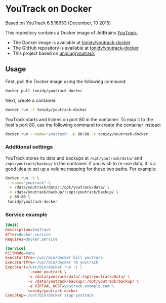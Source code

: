 # YouTrack on Docker

Based on YouTrack 6.5.16953 (December, 10 2015)

This repository contains a Docker image of JetBrains [YouTrack](http://www.jetbrains.com/youtrack).

* The Docker image is available at [tonidy/youtrack-docker](https://registry.hub.docker.com/u/tonidy/youtrack-docker)
* The GitHub repository is available at [tonidy/youtrack-docker](https://github.com/tonidy/youtrack-docker)
* This project based on [uniplug/youtrack](https://registry.hub.docker.com/u/uniplug/youtrack)

## Usage

First, pull the Docker image using the following command:

```bash
docker pull tonidy/youtrack-docker
```

Next, create a container.

```bash
docker run -t tonidy/youtrack-docker
```

YouTrack starts and listens on port 80 in the container. To map it to the host's port 80, use the following command to create the container instead:

```bash
docker run --name="youtrack" -p 80:80 -t tonidy/youtrack-docker
```

### Additional settings

YouTrack stores its data and backups at ```/opt/youtrack/data/``` and ```/opt/youtrack/backup/``` in the container. If you wish to re-use data, it is a good idea to set up a volume mapping for these two paths. For example:

```bash
docker run -t \
 --name="youtrack" \
 -v /data/youtrack/data/:/opt/youtrack/data/ \
 -v /data/youtrack/backup/:/opt/youtrack/backup/ \
 -p 80:80 \
 tonidy/youtrack-docker
```

### Service example

```ini
[Unit]
Description=YouTrack
After=docker.service
Requires=docker.service

[Service]
KillMode=none
ExecStartPre=-/usr/bin/docker kill youtrack
ExecStartPre=-/usr/bin/docker rm youtrack
ExecStart=/usr/bin/docker run -t \
          --name youtrack \
          -v /data/youtrack/data/:/opt/youtrack/data/ \
          -v /data/youtrack/backup/:/opt/youtrack/backup/ \
          -e VIRTUAL_HOST=youtrack.example.com \
          tonidy/youtrack-docker
ExecStop=-/usr/bin/docker stop youtrack
```
